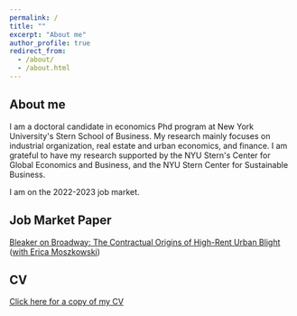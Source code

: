```yaml
---
permalink: /
title: ""
excerpt: "About me"
author_profile: true
redirect_from: 
  - /about/
  - /about.html
---
```


About me
----------------------------------------
I am a doctoral candidate in economics Phd program at New York University's Stern School of Business. My research mainly focuses on industrial organization, real estate and urban economics, and finance. I am grateful to have my research supported by the NYU Stern's Center for Global Economics and Business, and the NYU Stern Center for Sustainable Business.

I am on the 2022-2023 job market. 


Job Market Paper
----------------------------------------
[Bleaker on Broadway: The Contractual Origins of High-Rent Urban Blight](https://dstackman.github.io/files/stackman_jmp.pdf) ([with Erica Moszkowski](https://www.ericamoszkowski.com/home))


CV
------
[Click here for a copy of my CV](https://dstackman.github.io/files/stackman_cv.pdf)


